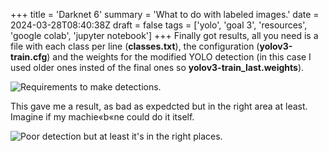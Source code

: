 +++
title = 'Darknet 6'
summary = 'What to do with labeled images.'
date = 2024-03-28T08:40:38Z
draft = false
tags = ['yolo', 'goal 3', 'resources', 'google colab', 'jupyter notebook']
+++
Finally got results, all you need is  a file with each class per line (**classes.txt**), the configuration (**yolov3-train.cfg**) and the weights for the modified YOLO detection (in this case I used older ones insted of the final ones so **yolov3-train_last.weights**).

![Requirements to make detections.](requirements.png)

This gave me a result, as bad as expedcted  but in the right area at least. Imagine if my machie«b«ne could do it itself.

![Poor detection but at least it's in the right places.](detected.png)
